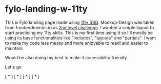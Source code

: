 # fylo-landing-w-11ty
This is Fylo landing page made using [11ty SSG](https://www.11ty.dev/). Mockup-Design was taken from frontendmentor.io as [2nd level challenge](https://www.frontendmentor.io/challenges/fylo-landing-page-with-two-column-layout-5ca5ef041e82137ec91a50f5). 
I wanted a simple layout to start practicing my 11ty skills. This is my first time using it so I'll mostly be using its base functionalities like "includes", "layouts" and "partials". I want to make my code less messy and more enjoyable to read! and easier to maintain. 

Would be also doing my best to make it accessibility friendly. 

Let's go

[ * ] [ * ] [ * ] [ * ] 

